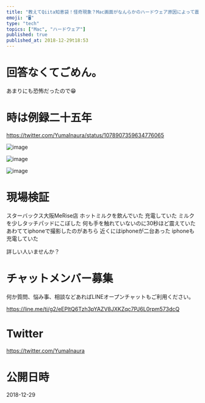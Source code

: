 ```yaml
---
title: "教えてQiita知恵袋！怪奇現象？Mac画面がなんらかのハードウェア原因によって震えだした件、たぶん。動画あり。 @yumainaura"
emoji: "🖥"
type: "tech"
topics: ["Mac", "ハードウェア"]
published: true
published_at: 2018-12-29t18:53
---
```


# 回答なくてごめん。

あまりにも恐怖だったので😁

# 時は例録二十五年

https://twitter.com/YumaInaura/status/1078907359634776065

![image](https://user-images.githubusercontent.com/13635059/50536722-ae616b80-0b9a-11e9-920d-597c2b2f7737.png)

![image](https://user-images.githubusercontent.com/13635059/50536723-b4efe300-0b9a-11e9-95ce-d8fedf466cf3.png)

![image](https://user-images.githubusercontent.com/13635059/50536728-bf11e180-0b9a-11e9-83b0-4d594430c28a.png)

# 現場検証

スターバックス大阪MeRise店
ホットミルクを飲んでいた
充電していた
ミルクを少しタッチパッドにこぼした
何も手を触れていないのに30秒ほど震えていた
あわててiphoneで撮影したのがあちら
近くにはiphoneが二台あった
iphoneも充電していた



詳しい人いませんか？








<!-- Update From Qiita API -->

# チャットメンバー募集


何か質問、悩み事、相談などあればLINEオープンチャットもご利用ください。

https://line.me/ti/g2/eEPltQ6Tzh3pYAZV8JXKZqc7PJ6L0rpm573dcQ





# Twitter


https://twitter.com/YumaInaura


<!-- Update From Qiita API -->



# 公開日時

2018-12-29
